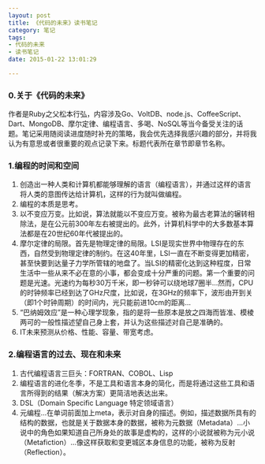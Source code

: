 ```yaml
---
layout: post
title: 《代码的未来》读书笔记
category: 笔记
tags: 
- 代码的未来 
- 读书笔记
date: 2015-01-22 13:01:29

---
```


### 0.关于《代码的未来》
作者是Ruby之父松本行弘，内容涉及Go、VoltDB、node.js、CoffeeScript、Dart、MongoDB、摩尔定律、编程语言、多喝、NoSQL等当今备受关注的话题。笔记采用随阅读进度随时补充的策略，我会优先选择我感兴趣的部分，并将我认为有意思或者很重要的观点记录下来。标题代表所在章节即章节名称。

### 1.编程的时间和空间

1. 创造出一种人类和计算机都能够理解的语言（编程语言），并通过这样的语言将人类的意图传达给计算机，这样的行为就叫做编程。
2. 编程的本质是思考。
3. 以不变应万变。比如说，算法就能以不变应万变。被称为最古老算法的辗转相除法，是在公元前300年左右被提出的。此外，计算机科学中的大多数基本算法都是在20世纪60年代被提出的。
4. 摩尔定律的局限。首先是物理定律的局限。LSI是现实世界中物理存在的东西，自然受到物理定律的制约。在这40年里，LSI一直在不断变得更加精密，甚至快要到达量子力学所管辖的地盘了。当LSI的精密化达到这种程度，日常生活中一些从来不必在意的小事，都会变成十分严重的问题。第一个重要的问题是光速。光速约为每秒30万千米，即一秒钟可以绕地球7圈半...然而，CPU的时钟频率已经到达了GHz尺度，比如说，在3GHz的频率下，波形由开到关（即1个时钟周期）的时间内，光只能前进10cm的距离...
5. “巴纳姆效应”是一种心理学现象，指的是将一些原本是放之四海而皆准、模棱两可的一般性描述望自己身上套，并认为这些描述对自己是准确的。
6. IT未来预测从价格、性能、容量、带宽考虑。

### 2.编程语言的过去、现在和未来

1. 古代编程语言三巨头：FORTRAN、COBOL、Lisp
2. 编程语言的进化冬季，不是工具和语言本身的简化，而是将通过这些工具和语言所得到的结果（解决方案）更简洁地表达出来。
3. DSL（Domain Specific Language 特定领域语言）
4. 元编程...在单词前面加上meta，表示对自身的描述。例如，描述数据所具有的结构的数据，也就是关于数据本身的数据，被称为元数据（Metadata）...小说中的角色如果知道自己所身处的故事是虚构的，这样的小说就被称为元小说（Metafiction）...像这样获取和变更城区本身信息的功能，被称为反射（Reflection）。